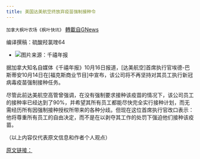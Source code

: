```yaml
---
title: 美国达美航空终放弃疫苗强制接种令
---
```

`加拿大枫叶农场《枫叶快讯》` [轉載自GNews](https://gnews.org/zh-hans/1599944/)

编译撰稿：硫酸羟氯喹64

- ![](https://assets.gnews.org/wp-content/uploads/2021/10/d-edited.jpg)图片来源：千禧年报


据加拿大知名自媒体《千禧年报》10月16日报道，[达美航空]首席执行官埃德-巴斯蒂安10月14日在[福克斯商业节目]中宣布，该公司将不再坚持对其员工执行新冠病毒疫苗强制接种任务。

尽管此前达美航空高管曾强调，在没有强制要求接种该疫苗的情况下，该公司员工的接种率已经达到了90%，并希望其所有员工都能尽快完全实行接种计划，而无需经历所有因强制接种授权所带来的各种分歧。但现在这位首席执行官改口表示：他将尊重所有员工的自由决定，而不是在以剥夺其工作的处罚下强迫他们接种该疫苗。

（以上内容仅代表原文信息和作者个人观点）

[原文链接：](https://thepostmillennial.com/delta-air-lines-ditches-divisive-vaccine-mandate-for-employees)
